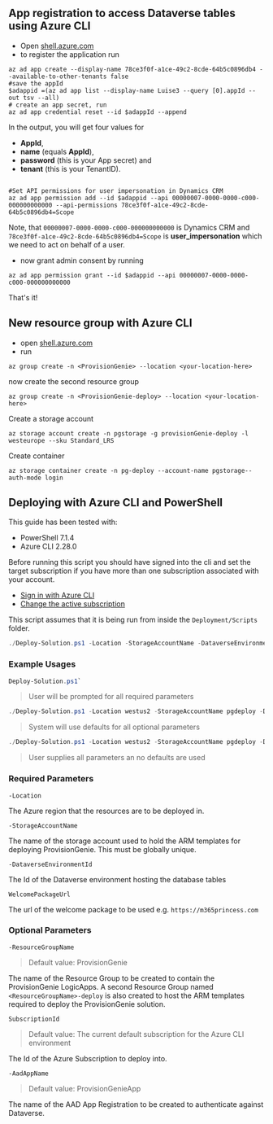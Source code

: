 ## App registration to access Dataverse tables using Azure CLI

- Open [shell.azure.com](https://portal.azure.com/#cloudshell/)
- to register the application run

```Azure CLI
az ad app create --display-name 78ce3f0f-a1ce-49c2-8cde-64b5c0896db4 --available-to-other-tenants false
#save the appId
$adappid =(az ad app list --display-name Luise3 --query [0].appId --out tsv --all)
# create an app secret, run
az ad app credential reset --id $adappId --append
```

In the output, you will get four values for

- **AppId**,
- **name** (equals **AppId**),
- **password** (this is your App secret) and
- **tenant** (this is your TenantID).

```azurecli

#Set API permissions for user impersonation in Dynamics CRM
az ad app permission add --id $adappid --api 00000007-0000-0000-c000-000000000000 --api-permissions 78ce3f0f-a1ce-49c2-8cde-64b5c0896db4=Scope
```

Note, that `00000007-0000-0000-c000-000000000000` is Dynamics CRM and `78ce3f0f-a1ce-49c2-8cde-64b5c0896db4=Scope` is **user_impersonation** which we need to act on behalf of a user.

- now grant admin consent by running

```azurecli
az ad app permission grant --id $adappid --api 00000007-0000-0000-c000-000000000000
```

That's it!

## New resource group with Azure CLI

- open [shell.azure.com](https://portal.azure.com/#cloudshell/)
- run

```Azure CLI
az group create -n <ProvisionGenie> --location <your-location-here>
```

now create the second resource group

```Azure CLI
az group create -n <ProvisionGenie-deploy> --location <your-location-here>
```

Create a storage account

```Azure CLI
az storage account create -n pgstorage -g provisionGenie-deploy -l westeurope --sku Standard_LRS
```

Create container

```Azure CLI
az storage container create -n pg-deploy --account-name pgstorage--auth-mode login
```

## Deploying with Azure CLI and PowerShell

This guide has been tested with:

- PowerShell 7.1.4
- Azure CLI 2.28.0

Before running this script you should have signed into the cli and set the target subscription if you have more than one subscription associated with your account.

- [Sign in with Azure CLI](https://docs.microsoft.com/en-us/cli/azure/authenticate-azure-cli)
- [Change the active subscription](https://docs.microsoft.com/en-us/cli/azure/manage-azure-subscriptions-azure-cli)

This script assumes that it is being run from inside the `Deployment/Scripts` folder.  

```PowerShell
./Deploy-Solution.ps1 -Location -StorageAccountName -DataverseEnvironmentId [-ResourceGroupName] [-SubscriptionId] [-WelcomePackageUrl]
```

### Example Usages

```PowerShell
Deploy-Solution.ps1`
```

> User will be prompted for all required parameters

```PowerShell
./Deploy-Solution.ps1 -Location westus2 -StorageAccountName pgdeploy -DataverseEnvironmentId https://org1234456.crm4.dynamics.com`
```

> System will use defaults for all optional parameters

```PowerShell
./Deploy-Solution.ps1 -Location westus2 -StorageAccountName pgdeploy -DataverseEnvironmentId https://org1234456.crm4.dynamics.com -ResourceGroupName MyResourceGroup -SubscriptionId 00000000-0000-0000-0000-000000000000 -WelcomePackageUrl https://google.com
```

> User supplies all parameters an no defaults are used

### Required Parameters

`-Location`

The Azure region that the resources are to be deployed in.

`-StorageAccountName`

The name of the storage account used to hold the ARM templates for deploying ProvisionGenie. This must be globally unique.

`-DataverseEnvironmentId`

The Id of the Dataverse environment hosting the database tables

`WelcomePackageUrl`

The url of the welcome package to be used e.g. `https://m365princess.com`

### Optional Parameters

`-ResourceGroupName`
> Default value: ProvisionGenie

The name of the Resource Group to be created to contain the ProvisionGenie LogicApps. A second Resource Group named `<ResourceGroupName>-deploy` is also created to host the ARM templates required to deploy the ProvisionGenie solution.

`SubscriptionId`
> Default value: The current default subscription for the Azure CLI environment

The Id of the Azure Subscription to deploy into.

`-AadAppName`
> Default value: ProvisionGenieApp

The name of the AAD App Registration to be created to authenticate against Dataverse.
